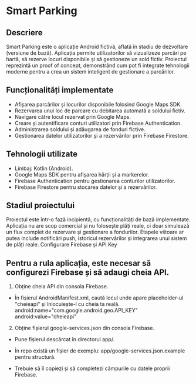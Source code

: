 # Smart Parking

## Descriere

Smart Parking este o aplicație Android fictivă, aflată în stadiu de dezvoltare (versiune de bază). Aplicația permite utilizatorilor să vizualizeze parcări pe hartă, să rezerve locuri disponibile și să gestioneze un sold fictiv. Proiectul reprezintă un proof of concept, demonstrând cum pot fi integrate tehnologii moderne pentru a crea un sistem inteligent de gestionare a parcărilor.

## Funcționalități implementate

* Afișarea parcărilor și locurilor disponibile folosind Google Maps SDK.
* Rezervarea unui loc de parcare cu debitarea automată a soldului fictiv.
* Navigare către locul rezervat prin Google Maps.
* Creare și autentificare conturi utilizatori prin Firebase Authentication.
* Administrarea soldului și adăugarea de fonduri fictive.
* Gestionarea datelor utilizatorilor și a rezervărilor prin Firebase Firestore.

## Tehnologii utilizate

* Limbaj: Kotlin (Android).
* Google Maps SDK pentru afișarea hărții și a markerelor.
* Firebase Authentication pentru gestionarea conturilor utilizatorilor.
* Firebase Firestore pentru stocarea datelor și a rezervărilor.

## Stadiul proiectului

Proiectul este într-o fază incipientă, cu funcționalități de bază implementate. Aplicația nu are scop comercial și nu folosește plăți reale, ci doar simulează un flux complet de rezervare și gestionare a fondurilor. Etapele viitoare ar putea include notificări push, istoricul rezervărilor și integrarea unui sistem de plăți reale.
Configurare Firebase și API Key

## Pentru a rula aplicația, este necesar să configurezi Firebase și să adaugi cheia API.

1. Obține cheia API din consola Firebase.

* În fișierul AndroidManifest.xml, caută locul unde apare placeholder-ul "cheieapi" și înlocuiește-l cu cheia ta reală.
android:name="com.google.android.geo.API_KEY"
android:value="cheieapi"

2. Obține fișierul google-services.json din consola Firebase.

* Pune fișierul descărcat în directorul app/.

* În repo există un fișier de exemplu: app/google-services.json.example pentru structură.

* Trebuie să îl copiezi și să completezi câmpurile cu datele proprii Firebase.
